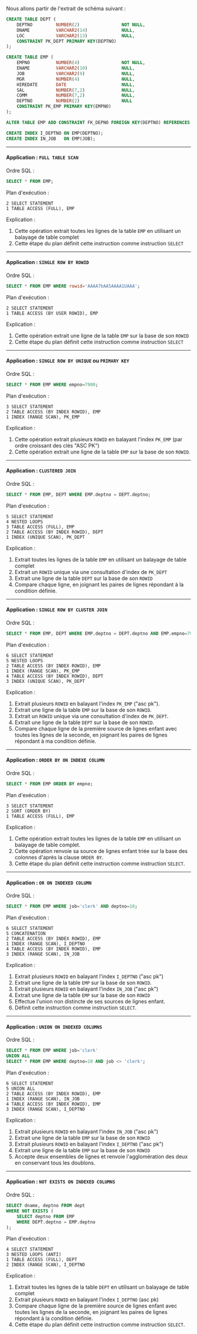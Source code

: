 Nous allons partir de l'extrait de schéma suivant :

```sql
CREATE TABLE DEPT (
	DEPTNO         NUMBER(2)                NOT NULL,
	DNAME          VARCHAR2(14)             NULL,
	LOC            VARCHAR2(13)             NULL,
	CONSTRAINT PK_DEPT PRIMARY KEY(DEPTNO)
);

CREATE TABLE EMP (
	EMPNO          NUMBER(4)                NOT NULL,
	ENAME          VARCHAR2(10)             NULL,
	JOB            VARCHAR2(9)              NULL,
	MGR            NUMBER(4)                NULL,
	HIREDATE       DATE                     NULL,
	SAL            NUMBER(7,2)              NULL,
	COMM           NUMBER(7,2)              NULL,
	DEPTNO         NUMBER(2)                NULL
	CONSTRAINT PK_EMP PRIMARY KEY(EMPNO)
);

ALTER TABLE EMP ADD CONSTRAINT FK_DEPNO FOREIGN KEY(DEPTNO) REFERENCES DEPT(DEPTNO);

CREATE INDEX I_DEPTNO ON EMP(DEPTNO);
CREATE INDEX IN_JOB   ON EMP(JOB);
```

---
#### Application : `FULL TABLE SCAN`

Ordre SQL : 

```SQL
SELECT * FROM EMP;
```

Plan d'exécution : 

```
2 SELECT STATEMENT
1 TABLE ACCESS (FULL), EMP
```

Explication : 

1. Cette opération extrait toutes les lignes de la table `EMP` en utilisant un balayage de table complet
2. Cette étape du plan définit cette instruction comme instruction `SELECT`

---
#### Application : `SINGLE ROW BY ROWID`

Ordre SQL : 

```SQL
SELECT * FROM EMP WHERE rowid='AAAA7bAA5AAAA1UAAA';
```

Plan d'exécution : 

```
2 SELECT STATEMENT
1 TABLE ACCESS (BY USER ROWID), EMP
```

Explication : 

1. Cette opération extrait une ligne de la table `EMP` sur la base de son `ROWID`
2. Cette étape du plan définit cette instruction comme instruction `SELECT`

---
#### Application : `SINGLE ROW BY UNIQUE` ou `PRIMARY KEY`

Ordre SQL : 

```SQL
SELECT * FROM EMP WHERE empno=7900;
```

Plan d'exécution : 

```
3 SELECT STATEMENT
2 TABLE ACCESS (BY INDEX ROWID), EMP
1 INDEX (RANGE SCAN), PK_EMP
```

Explication : 

1. Cette opération extrait plusieurs `ROWID` en balayant l'index `PK_EMP` (par ordre croissant des clés "ASC PK")
2. Cette opération extrait une ligne de la table `EMP` sur la base de son `ROWID`.

---
#### Application : `CLUSTERED JOIN`

Ordre SQL : 

```SQL
SELECT * FROM EMP, DEPT WHERE EMP.deptno = DEPT.deptno;
```

Plan d'exécution : 

```
5 SELECT STATEMENT
4 NESTED LOOPS
3 TABLE ACCESS (FULL), EMP
2 TABLE ACCESS (BY INDEX ROWID), DEPT
1 INDEX (UNIQUE SCAN), PK_DEPT
```

Explication : 

1. Extrait toutes les lignes de la table `EMP` en utilisant un balayage de table complet
2. Extrait un `ROWID` unique via une consultation d'index de `PK_DEPT`
3. Extrait une ligne de la table `DEPT` sur la base de son `ROWID`
4. Compare chaque ligne, en joignant les paires de lignes répondant à la condition définie.

---
#### Application : `SINGLE ROW BY CLUSTER JOIN`

Ordre SQL : 

```SQL
SELECT * FROM EMP, DEPT WHERE EMP.deptno = DEPT.deptno AND EMP.empno=7900;
```

Plan d'exécution : 

```
6 SELECT STATEMENT
5 NESTED LOOPS
2 TABLE ACCESS (BY INDEX ROWID), EMP
1 INDEX (RANGE SCAN), PK_EMP
4 TABLE ACCESS (BY INDEX ROWID), DEPT
3 INDEX (UNIQUE SCAN), PK_DEPT
```

Explication : 

1. Extrait plusieurs `ROWID` en balayant l'index `PK_EMP` ("asc pk").
2. Extrait une ligne de la table `EMP` sur la base de son `ROWID`.
3. Extrait un `ROWID` unique via une consultation d'index de `PK_DEPT`.
4. Extrait une ligne de la table `DEPT` sur la base de son `ROWID`.
5. Compare chaque ligne de la première source de lignes enfant avec toutes les lignes de la seconde, en joignant les paires de lignes répondant à ma condition définie.

---
#### Application : `ORDER BY ON INDEXE COLUMN`

Ordre SQL : 

```SQL
SELECT * FROM EMP ORDER BY empno;
```

Plan d'exécution : 

```
3 SELECT STATEMENT
2 SORT (ORDER BY)
1 TABLE ACCESS (FULL), EMP
```

Explication : 

1. Cette opération extrait toutes les lignes de la table `EMP` en utilisant un balayage de table complet.
2. Cette opération renvoie sa source de lignes enfant triée sur la base des colonnes d'après la clause `ORDER BY`.
3. Cette étape du plan définit cette instruction comme instruction `SELECT`.

---
#### Application : `OR ON INDEXED COLUMN`

Ordre SQL : 

```SQL
SELECT * FROM EMP WHERE job='clerk' AND deptno=10;
```

Plan d'exécution : 

```
6 SELECT STATEMENT
5 CONCATENATION
2 TABLE ACCESS (BY INDEX ROWID), EMP
1 INDEX (RANGE SCAN), I_DEPTNO
4 TABLE ACCESS (BY INDEX ROWID), EMP
3 INDEX (RANGE SCAN), IN_JOB
```

Explication : 

1. Extrait plusieurs `ROWID` en balayant l'index `I_DEPTNO` ("asc pk")
2. Extrait une ligne de la table `EMP` sur la base de son `ROWID`.
3. Extrait plusieurs `ROWID` en balayant l'index `IN_JOB` ("asc pk")
4. Extrait une ligne de la table `EMP` sur la base de son `ROWID`
5. Effectue l'union non distincte de ses sources de lignes enfant.
6. Définit cette instruction comme instruction `SELECT`.

---
#### Application : `UNION ON INDEXED COLUMNS`

Ordre SQL : 

```SQL
SELECT * FROM EMP WHERE job='clerk'
UNION ALL
SELECT * FROM EMP WHERE deptno=10 AND job <> 'clerk';
```

Plan d'exécution : 

```
6 SELECT STATEMENT
5 UNION ALL
2 TABLE ACCESS (BY INDEX ROWID), EMP
1 INDEX (RANGE SCAN), IN_JOB
4 TABLE ACCESS (BY INDEX ROWID), EMP
3 INDEX (RANGE SCAN), I_DEPTNO
```

Explication : 

1. Extrait plusieurs `ROWID` en balayant l'index `IN_JOB` ("asc pk")
2. Extrait une ligne de la table `EMP` sur la base de son `ROWID`
3. Extrait plusieurs `ROWID` en balayant l'index `I_DEPTNO` ("asc pk")
4. Extrait une ligne de la table `EMP` sur la base de son `ROWID`
5. Accepte deux ensembles de lignes et renvoie l'agglomération des deux en conservant tous les doublons.

---
#### Application : `NOT EXISTS ON INDEXED COLUMNS`

Ordre SQL : 

```SQL
SELECT dname, deptno FROM dept
WHERE NOT EXISTS (
	SELECT deptno FROM EMP
	WHERE DEPT.deptno = EMP.deptno
);
```

Plan d'exécution : 

```
4 SELECT STATEMENT
3 NESTED LOOPS (ANTI)
1 TABLE ACCESS (FULL), DEPT
2 INDEX (RANGE SCAN), I_DEPTNO
```

Explication : 

1. Extrait toutes les lignes de la table `DEPT` en utilisant un balayage de table complet
2. Extrait plusieurs `ROWID` en balayant l'index `I_DEPTNO` (asc pk)
3. Compare chaque ligne de la première source de lignes enfant avec toutes les lignes de la seconde, en joignant les paires de lignes répondant à la condition définie.
4. Cette étape du plan définit cette instruction comme instruction `SELECT`.
